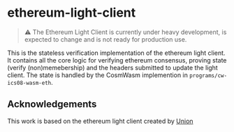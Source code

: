 # ethereum-light-client
> ⚠ The Ethereum Light Client is currently under heavy development, is expected to change and is not ready for production use.

This is the stateless verification implementation of the ethereum light client. It contains all the core logic for verifying ethereum consensus, proving state (verify (non)memebership) and the headers submitted to update the light client.
The state is handled by the CosmWasm implemention in `programs/cw-ics08-wasm-eth`.

## Acknowledgements
This work is based on the ethereum light client created by [Union](http://github.com/unionlabs/union/)
